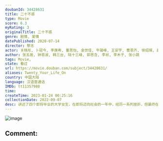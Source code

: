 ```yaml
---
doubanId: 34428631
title: 二十不惑
type: Movie
score: 6.3
myRating: 3
originalTitle: 二十不惑
genre: 剧情, 爱情
datePublished: 2020-07-14
director: 黎志
actor: 关晓彤, 卜冠今, 李庚希, 董思怡, 金世佳, 牛骏峰, 王安宇, 曹恩齐, 徐绍瑛, 赵亦骥, 杨新鸣, 柯蓝, 郭虹, 曲国强, 周鹏雨, 刘钧, 杜和倩, 宝马, 章涛, 王汀, 文静, 崔雅涵, 李至强, 周嘉诚, 王实, 王元
author: 张五居, 钟恩淑, 韩三台, 陆十三峰, 郭思含, 李祯, 李木子, 张小跳
tags: Movie, 
state: 看过
url: https://movie.douban.com/subject/34428631/
aliases: Twenty_Your_Life_On
country: 中国大陆
language: 汉语普通话
IMDb: tt11357988
time: 
createTime: 2023-01-24 00:25:16
collectionDate: 2022-09-07
desc: 讲述了四个即将毕业的大学女生，在即将迈向社会的一年中，经历一系列挫折，但最终在生活和职场上收获了爱与成长的故事。站在校园与社会的分水岭，每个人都有自己要打败的困难和要解决的难题。《二十不惑》通过细小的...
---
```


![image](p2613447156.jpg)

Comment: 
---

